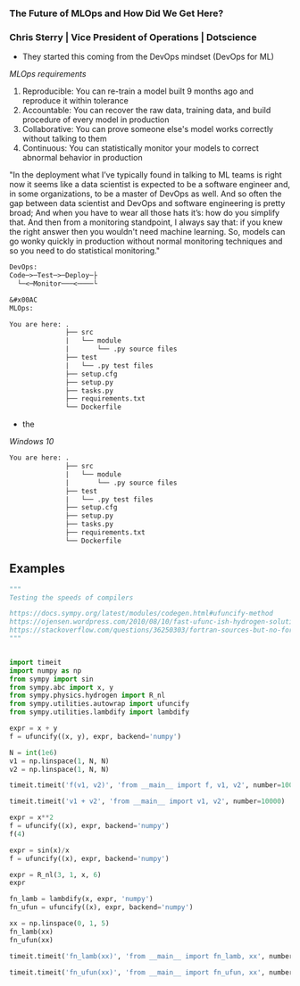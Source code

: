 ### The Future of MLOps and How Did We Get Here?
### Chris Sterry | Vice President of Operations | Dotscience
- They started this coming from the DevOps mindset (DevOps for ML)

*MLOps requirements*
1. Reproducible: You can re-train a model built 9 months ago and reproduce it within tolerance
2. Accountable: You can recover the raw data, training data, and build procedure of every model in production
3. Collaborative: You can prove someone else's model works correctly without talking to them
4. Continuous: You can statistically monitor your models to correct abnormal behavior in production

"In the deployment what I’ve typically found in talking to ML teams is right now it seems like a data scientist is expected to be a software engineer and, in some organizations, to be a master of DevOps as well. And so often the gap between data scientist and DevOps and software engineering is pretty broad; And when you have to wear all those hats it’s: how do you simplify that. And then from a monitoring standpoint, I always say that: if you knew the right answer then you wouldn't need machine learning. So, models can go wonky quickly in production without normal monitoring techniques and so you need to do statistical monitoring."


```txt
DevOps:
Code─>─Test─>─Deploy─├
  └─<─Monitor───<────└

&#x00AC
MLOps:

You are here: .
              ├── src
              |   └── module
              |       └── .py source files
              ├── test
              |   └── .py test files
              ├── setup.cfg
              ├── setup.py
              ├── tasks.py
              ├── requirements.txt
              └── Dockerfile
```








- the

*Windows 10*

```txt
You are here: .
              ├── src
              |   └── module
              |       └── .py source files
              ├── test
              |   └── .py test files
              ├── setup.cfg
              ├── setup.py
              ├── tasks.py
              ├── requirements.txt
              └── Dockerfile
```

## Examples

```py
"""
Testing the speeds of compilers

https://docs.sympy.org/latest/modules/codegen.html#ufuncify-method
https://ojensen.wordpress.com/2010/08/10/fast-ufunc-ish-hydrogen-solutions/
https://stackoverflow.com/questions/36250303/fortran-sources-but-no-fortran-compiler-found
"""


import timeit
import numpy as np
from sympy import sin
from sympy.abc import x, y
from sympy.physics.hydrogen import R_nl
from sympy.utilities.autowrap import ufuncify
from sympy.utilities.lambdify import lambdify

expr = x + y
f = ufuncify((x, y), expr, backend='numpy')

N = int(1e6)
v1 = np.linspace(1, N, N)
v2 = np.linspace(1, N, N)

timeit.timeit('f(v1, v2)', 'from __main__ import f, v1, v2', number=10000)    

timeit.timeit('v1 + v2', 'from __main__ import v1, v2', number=10000)    

expr = x**2
f = ufuncify((x), expr, backend='numpy')
f(4)

expr = sin(x)/x
f = ufuncify((x), expr, backend='numpy')

expr = R_nl(3, 1, x, 6)
expr

fn_lamb = lambdify(x, expr, 'numpy')
fn_ufun = ufuncify((x), expr, backend='numpy')

xx = np.linspace(0, 1, 5)
fn_lamb(xx)
fn_ufun(xx)

timeit.timeit('fn_lamb(xx)', 'from __main__ import fn_lamb, xx', number=10000)    

timeit.timeit('fn_ufun(xx)', 'from __main__ import fn_ufun, xx', number=10000)    

```
